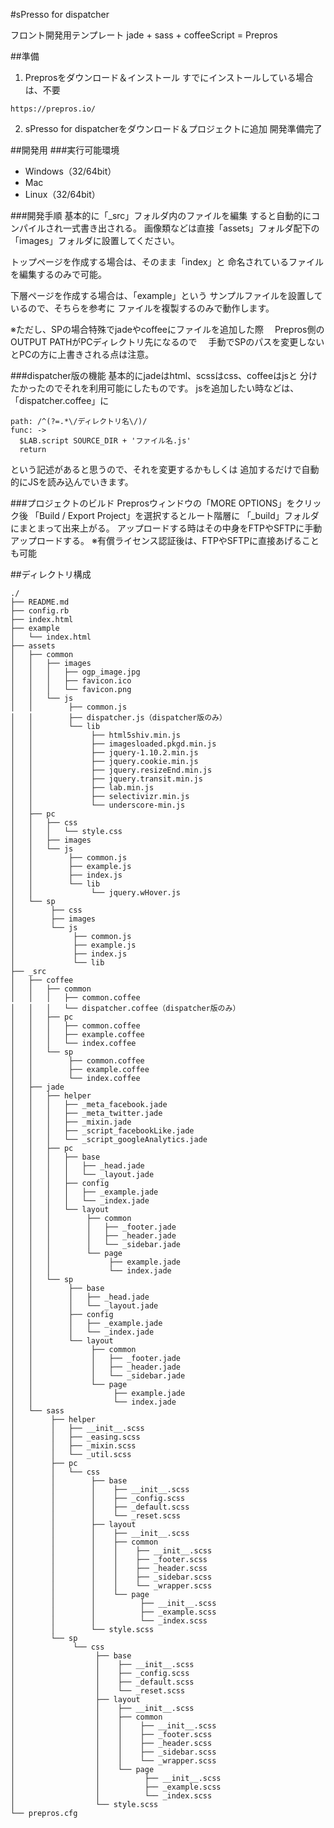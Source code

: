 #sPresso for dispatcher

フロント開発用テンプレート
jade + sass + coffeeScript = Prepros

##準備

1. Preprosをダウンロード＆インストール
すでにインストールしている場合は、不要
```
https://prepros.io/
```

2. sPresso for dispatcherをダウンロード＆プロジェクトに追加
開発準備完了

##開発用
###実行可能環境
* Windows（32/64bit）
* Mac
* Linux（32/64bit）

###開発手順
基本的に「_src」フォルダ内のファイルを編集
すると自動的にコンパイルされ一式書き出される。
画像類などは直接「assets」フォルダ配下の
「images」フォルダに設置してください。

トップページを作成する場合は、そのまま「index」と
命名されているファイルを編集するのみで可能。

下層ページを作成する場合は、「example」という
サンプルファイルを設置しているので、そちらを参考に
ファイルを複製するのみで動作します。

※ただし、SPの場合特殊でjadeやcoffeeにファイルを追加した際
　Prepros側のOUTPUT PATHがPCディレクトリ先になるので
　手動でSPのパスを変更しないとPCの方に上書きされる点は注意。

###dispatcher版の機能
基本的にjadeはhtml、scssはcss、coffeeはjsと
分けたかったのでそれを利用可能にしたものです。
jsを追加したい時などは、「dispatcher.coffee」に

	path: /^(?=.*\/ディレクトリ名\/)/
	func: ->
	  $LAB.script SOURCE_DIR + 'ファイル名.js'
	  return

という記述があると思うので、それを変更するかもしくは
追加するだけで自動的にJSを読み込んでいきます。

###プロジェクトのビルド
Preprosウィンドウの「MORE OPTIONS」をクリック後
「Build / Export Project」を選択するとルート階層に
「_build」フォルダにまとまって出来上がる。
アップロードする時はその中身をFTPやSFTPに手動アップロードする。
※有償ライセンス認証後は、FTPやSFTPに直接あげることも可能

##ディレクトリ構成

	./
	├── README.md
	├── config.rb
	├── index.html
	├── example
	│   └── index.html
	├── assets
	│   ├── common
	│   │   ├── images
	│   │   │   ├── ogp_image.jpg
	│   │   │   ├── favicon.ico
	│   │   │   └── favicon.png
	│   │   └── js
	│   │        ├── common.js
	│   │        ├── dispatcher.js（dispatcher版のみ）
	│   │        └── lib
	│   │             ├── html5shiv.min.js
	│   │             ├── imagesloaded.pkgd.min.js
	│   │             ├── jquery-1.10.2.min.js
	│   │             ├── jquery.cookie.min.js
	│   │             ├── jquery.resizeEnd.min.js
	│   │             ├── jquery.transit.min.js
	│   │             ├── lab.min.js
	│   │             ├── selectivizr.min.js
	│   │             └── underscore-min.js
	│   ├── pc
	│   │   ├── css
	│   │   │   └── style.css
	│   │   ├── images
	│   │   └── js
	│   │        ├── common.js
	│   │        ├── example.js
	│   │        ├── index.js
	│   │        └── lib
	│   │             └── jquery.wHover.js
	│   └── sp
	│        ├── css
	│        ├── images
	│        └── js
	│             ├── common.js
	│             ├── example.js
	│             ├── index.js
	│             └── lib
	├── _src
	│   ├── coffee
	│   │   ├── common
	│   │   │   ├── common.coffee
	│   │   │   └── dispatcher.coffee（dispatcher版のみ）
	│   │   ├── pc
	│   │   │   ├── common.coffee
	│   │   │   ├── example.coffee
	│   │   │   └── index.coffee
	│   │   └── sp
	│   │        ├── common.coffee
	│   │        ├── example.coffee
	│   │        └── index.coffee
	│   ├── jade
	│   │   ├── helper
	│   │   │   ├── _meta_facebook.jade
	│   │   │   ├── _meta_twitter.jade
	│   │   │   ├── _mixin.jade
	│   │   │   ├── _script_facebookLike.jade
	│   │   │   └── _script_googleAnalytics.jade
	│   │   ├── pc
	│   │   │   ├── base
	│   │   │   │   ├── _head.jade
	│   │   │   │   └── _layout.jade
	│   │   │   ├── config
	│   │   │   │   ├── _example.jade
	│   │   │   │   └── _index.jade
	│   │   │   └── layout
	│   │   │        ├── common
	│   │   │        │   ├── _footer.jade
	│   │   │        │   ├── _header.jade
	│   │   │        │   └── _sidebar.jade
	│   │   │        └── page
	│   │   │             ├── example.jade
	│   │   │             └── index.jade
	│   │   └── sp
	│   │        ├── base
	│   │        │   ├── _head.jade
	│   │        │   └── _layout.jade
	│   │        ├── config
	│   │        │   ├── _example.jade
	│   │        │   └── _index.jade
	│   │        └── layout
	│   │             ├── common
	│   │             │   ├── _footer.jade
	│   │             │   ├── _header.jade
	│   │             │   └── _sidebar.jade
	│   │             └── page
	│   │                  ├── example.jade
	│   │                  └── index.jade
	│   └── sass
	│        ├── helper
	│        │   ├── __init__.scss
	│        │   ├── _easing.scss
	│        │   ├── _mixin.scss
	│        │   └── _util.scss
	│        ├── pc
	│        │   └── css
	│        │        ├── base
	│        │        │    ├── __init__.scss
	│        │        │    ├── _config.scss
	│        │        │    ├── _default.scss
	│        │        │    └── _reset.scss
	│        │        ├── layout
	│        │        │    ├── __init__.scss
	│        │        │    ├── common
	│        │        │    │    ├── __init__.scss
	│        │        │    │    ├── _footer.scss
	│        │        │    │    ├── _header.scss
	│        │        │    │    ├── _sidebar.scss
	│        │        │    │    └── _wrapper.scss
	│        │        │    └── page
	│        │        │          ├── __init__.scss
	│        │        │          ├── _example.scss
	│        │        │          └── _index.scss
	│        │        └── style.scss
	│        └── sp
	│             └── css
	│                  ├── base
	│                  │    ├── __init__.scss
	│                  │    ├── _config.scss
	│                  │    ├── _default.scss
	│                  │    └── _reset.scss
	│                  ├── layout
	│                  │    ├── __init__.scss
	│                  │    ├── common
	│                  │    │    ├── __init__.scss
	│                  │    │    ├── _footer.scss
	│                  │    │    ├── _header.scss
	│                  │    │    ├── _sidebar.scss
	│                  │    │    └── _wrapper.scss
	│                  │    └── page
	│                  │          ├── __init__.scss
	│                  │          ├── _example.scss
	│                  │          └── _index.scss
	│                  └── style.scss
	└── prepros.cfg